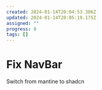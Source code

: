 ```yaml
---
created: 2024-01-14T20:04:53.386Z
updated: 2024-01-14T20:05:19.175Z
assigned: ""
progress: 0
tags: []
---
```


# Fix NavBar

Switch from mantine to shadcn
